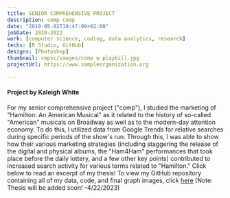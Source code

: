 ```yaml
---
title: SENIOR COMPREHENSIVE PROJECT
description: comp comp
date: "2019-05-02T19:47:09+02:00"
jobDate: 2020-2022
work: [computer science, coding, data analytics, research]
techs: [R Studio, GitHub]
designs: [Photoshop]
thumbnail: cmpsc/images/comp w playbill.jpg
projectUrl: https://www.sampleorganization.org

---
```


#### Project by Kaleigh White

For my senior comprehensive project ("comp"), I studied the marketing of "Hamilton: An American Musical" as it related to the history of so-called "American" musicals on Broadway as well as to the modern-day attention economy. To do this, I utilized data from Google Trends for relative searches during specific periods of the show's run. Through this, I was able to show how their various marketing strategies (including staggering the release of the digital and physical albums, the "Ham4Ham" performances that took place before the daily lottery, and a few other key points) contributed to increased search activity for various terms related to "Hamilton." Click below to read an excerpt of my thesis! To view my GitHub repository containing all of my data, code, and final graph images, click [here](https://github.com/whitek2/comp-data)
(Note: Thesis will be added soon! -4/22/2023)
